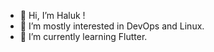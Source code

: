 - 👋 Hi, I’m Haluk !
- 👀 I’m mostly interested in DevOps and Linux.
- 🌱 I’m currently learning Flutter.

<!---
karakoc49/karakoc49 is a ✨ special ✨ repository because its `README.md` (this file) appears on your GitHub profile.
You can click the Preview link to take a look at your changes.
--->
